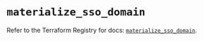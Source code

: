 # `materialize_sso_domain`

Refer to the Terraform Registry for docs: [`materialize_sso_domain`](https://registry.terraform.io/providers/materializeinc/materialize/0.9.1/docs/resources/sso_domain).
